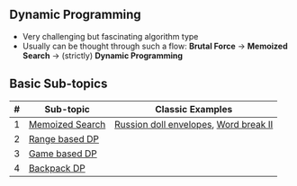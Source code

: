 **Dynamic Programming**
---
* Very challenging but fascinating algorithm type
* Usually can be thought through such a flow: **Brutal Force** -> **Memoized Search** -> (strictly) **Dynamic Programming**

**Basic Sub-topics**
---
| # | Sub-topic | Classic Examples |
|---| --------- | ---------------- |
|1|[Memoized Search](memoized_search/)| [Russion doll envelopes](russian_doll_envelopes.cpp), [Word break II](memoized_search/word_break_ii.cpp)
|2|[Range based DP](range_based_dp/)|
|3|[Game based DP](game_based_dp/)|
|4|[Backpack DP](backpack_questions/)|